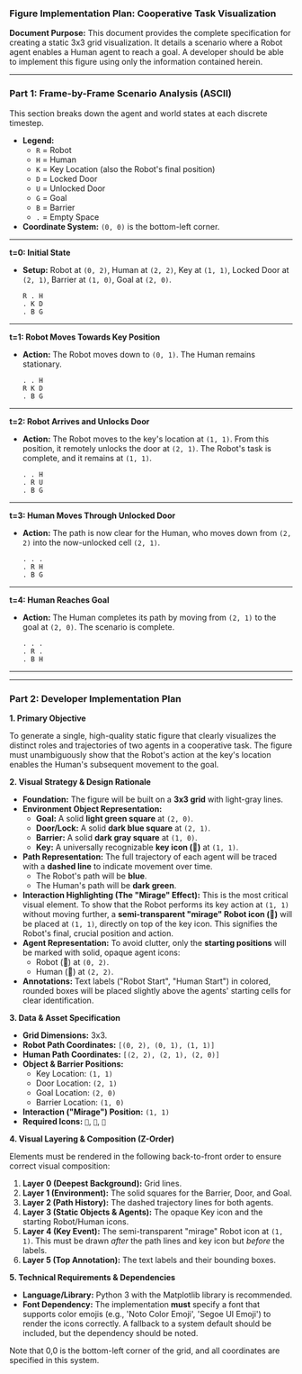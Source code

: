 ### **Figure Implementation Plan: Cooperative Task Visualization**

**Document Purpose:** This document provides the complete specification for creating a static 3x3 grid visualization. It details a scenario where a Robot agent enables a Human agent to reach a goal. A developer should be able to implement this figure using only the information contained herein.

---

### **Part 1: Frame-by-Frame Scenario Analysis (ASCII)**

This section breaks down the agent and world states at each discrete timestep.

- **Legend:**
  - `R` = Robot
  - `H` = Human
  - `K` = Key Location (also the Robot's final position)
  - `D` = Locked Door
  - `U` = Unlocked Door
  - `G` = Goal
  - `B` = Barrier
  - `.` = Empty Space
- **Coordinate System:** `(0, 0)` is the bottom-left corner.

---

**t=0: Initial State**

- **Setup:** Robot at `(0, 2)`, Human at `(2, 2)`, Key at `(1, 1)`, Locked Door at `(2, 1)`, Barrier at `(1, 0)`, Goal at `(2, 0)`.

  ```
  R . H
  . K D
  . B G
  ```

---

**t=1: Robot Moves Towards Key Position**

- **Action:** The Robot moves down to `(0, 1)`. The Human remains stationary.

  ```
  . . H
  R K D
  . B G
  ```

---

**t=2: Robot Arrives and Unlocks Door**

- **Action:** The Robot moves to the key's location at `(1, 1)`. From this position, it remotely unlocks the door at `(2, 1)`. The Robot's task is complete, and it remains at `(1, 1)`.

  ```
  . . H
  . R U
  . B G
  ```

---

**t=3: Human Moves Through Unlocked Door**

- **Action:** The path is now clear for the Human, who moves down from `(2, 2)` into the now-unlocked cell `(2, 1)`.

  ```
  . . .
  . R H
  . B G
  ```

---

**t=4: Human Reaches Goal**

- **Action:** The Human completes its path by moving from `(2, 1)` to the goal at `(2, 0)`. The scenario is complete.

  ```
  . . .
  . R .
  . B H
  ```

---

---

### **Part 2: Developer Implementation Plan**

**1. Primary Objective**

To generate a single, high-quality static figure that clearly visualizes the distinct roles and trajectories of two agents in a cooperative task. The figure must unambiguously show that the Robot's action at the key's location enables the Human's subsequent movement to the goal.

**2. Visual Strategy & Design Rationale**

- **Foundation:** The figure will be built on a **3x3 grid** with light-gray lines.
- **Environment Object Representation:**
  - **Goal:** A solid **light green square** at `(2, 0)`.
  - **Door/Lock:** A solid **dark blue square** at `(2, 1)`.
  - **Barrier:** A solid **dark gray square** at `(1, 0)`.
  - **Key:** A universally recognizable **key icon (🔑)** at `(1, 1)`.
- **Path Representation:** The full trajectory of each agent will be traced with a **dashed line** to indicate movement over time.
  - The Robot's path will be **blue**.
  - The Human's path will be **dark green**.
- **Interaction Highlighting (The "Mirage" Effect):** This is the most critical visual element. To show that the Robot performs its key action at `(1, 1)` without moving further, a **semi-transparent "mirage" Robot icon (🤖)** will be placed at `(1, 1)`, directly on top of the key icon. This signifies the Robot's final, crucial position and action.
- **Agent Representation:** To avoid clutter, only the **starting positions** will be marked with solid, opaque agent icons:
  - Robot (🤖) at `(0, 2)`.
  - Human (🧍) at `(2, 2)`.
- **Annotations:** Text labels ("Robot Start", "Human Start") in colored, rounded boxes will be placed slightly above the agents' starting cells for clear identification.

**3. Data & Asset Specification**

- **Grid Dimensions:** 3x3.
- **Robot Path Coordinates:** `[(0, 2), (0, 1), (1, 1)]`
- **Human Path Coordinates:** `[(2, 2), (2, 1), (2, 0)]`
- **Object & Barrier Positions:**
  - Key Location: `(1, 1)`
  - Door Location: `(2, 1)`
  - Goal Location: `(2, 0)`
  - Barrier Location: `(1, 0)`
- **Interaction ("Mirage") Position:** `(1, 1)`
- **Required Icons:** `🤖`, `🧍`, `🔑`

**4. Visual Layering & Composition (Z-Order)**

Elements must be rendered in the following back-to-front order to ensure correct visual composition:

1.  **Layer 0 (Deepest Background):** Grid lines.
2.  **Layer 1 (Environment):** The solid squares for the Barrier, Door, and Goal.
3.  **Layer 2 (Path History):** The dashed trajectory lines for both agents.
4.  **Layer 3 (Static Objects & Agents):** The opaque Key icon and the starting Robot/Human icons.
5.  **Layer 4 (Key Event):** The semi-transparent "mirage" Robot icon at `(1, 1)`. This must be drawn _after_ the path lines and key icon but _before_ the labels.
6.  **Layer 5 (Top Annotation):** The text labels and their bounding boxes.

**5. Technical Requirements & Dependencies**

- **Language/Library:** Python 3 with the Matplotlib library is recommended.
- **Font Dependency:** The implementation **must** specify a font that supports color emojis (e.g., 'Noto Color Emoji', 'Segoe UI Emoji') to render the icons correctly. A fallback to a system default should be included, but the dependency should be noted.

Note that 0,0 is the bottom-left corner of the grid, and all coordinates are specified in this system.
